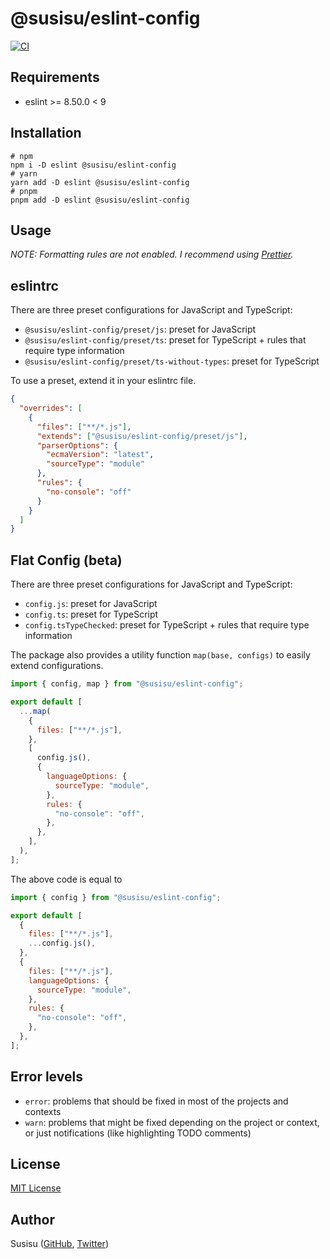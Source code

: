 # @susisu/eslint-config

[![CI](https://github.com/susisu/eslint-config/workflows/CI/badge.svg)](https://github.com/susisu/eslint-config/actions?query=workflow%3ACI)

## Requirements

- eslint >= 8.50.0 < 9

## Installation

``` shell
# npm
npm i -D eslint @susisu/eslint-config
# yarn
yarn add -D eslint @susisu/eslint-config
# pnpm
pnpm add -D eslint @susisu/eslint-config
```

## Usage

*NOTE: Formatting rules are not enabled. I recommend using [Prettier](https://prettier.io).*

## eslintrc

There are three preset configurations for JavaScript and TypeScript:

- `@susisu/eslint-config/preset/js`: preset for JavaScript
- `@susisu/eslint-config/preset/ts`: preset for TypeScript + rules that require type information
- `@susisu/eslint-config/preset/ts-without-types`: preset for TypeScript

To use a preset, extend it in your eslintrc file.

``` json
{
  "overrides": [
    {
      "files": ["**/*.js"],
      "extends": ["@susisu/eslint-config/preset/js"],
      "parserOptions": {
        "ecmaVersion": "latest",
        "sourceType": "module"
      },
      "rules": {
        "no-console": "off"
      }
    }
  ]
}
```

## Flat Config (beta)

There are three preset configurations for JavaScript and TypeScript:

- `config.js`: preset for JavaScript
- `config.ts`: preset for TypeScript
- `config.tsTypeChecked`: preset for TypeScript + rules that require type information

The package also provides a utility function `map(base, configs)` to easily extend configurations.

``` js
import { config, map } from "@susisu/eslint-config";

export default [
  ...map(
    {
      files: ["**/*.js"],
    },
    [
      config.js(),
      {
        languageOptions: {
          sourceType: "module",
        },
        rules: {
          "no-console": "off",
        },
      },
    ],
  ),
];
```

The above code is equal to

``` js
import { config } from "@susisu/eslint-config";

export default [
  {
    files: ["**/*.js"],
    ...config.js(),
  },
  {
    files: ["**/*.js"],
    languageOptions: {
      sourceType: "module",
    },
    rules: {
      "no-console": "off",
    },
  },
];
```

## Error levels

- `error`: problems that should be fixed in most of the projects and contexts
- `warn`: problems that might be fixed depending on the project or context, or just notifications (like highlighting TODO comments)

## License

[MIT License](http://opensource.org/licenses/mit-license.php)

## Author

Susisu ([GitHub](https://github.com/susisu), [Twitter](https://twitter.com/susisu2413))
